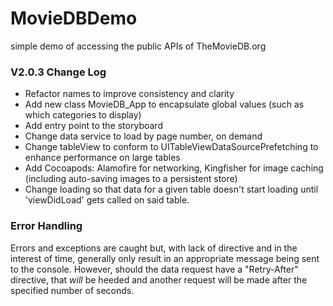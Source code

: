 # MovieDBDemo
simple demo of accessing the public APIs of TheMovieDB.org

### V2.0.3 Change Log
* Refactor names to improve consistency and clarity
* Add new class MovieDB_App to encapsulate global values (such as which categories to display)
* Add entry point to the storyboard
* Change data service to load by page number, on demand
* Change tableView to conform to UITableViewDataSourcePrefetching to enhance performance on large tables
* Add Cocoapods: Alamofire for networking, Kingfisher for image caching (including auto-saving images to a persistent store)
* Change loading so that data for a given table doesn't start loading until 'viewDidLoad' gets called on said table.


### Error Handling
Errors and exceptions are caught but, with lack of directive and in the interest of time, generally only result in an appropriate message being sent to the console.
However, should the data request have a "Retry-After" directive, that *will* be heeded and another request will be made after the specified number of seconds.

